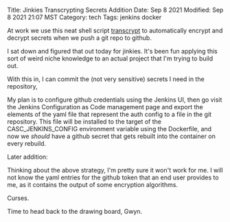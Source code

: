Title: Jinkies Transcrypting Secrets Addition
Date: Sep 8 2021
Modified: Sep 8 2021 21:07 MST
Category: tech
Tags: jenkins docker

At work we use this neat shell script [transcrypt](https://github.com/elasticdog/transcrypt) to automatically encrypt 
and decrypt secrets when we push a git repo to github.

I sat down and figured that out today for jinkies. It's been fun applying this sort of weird niche knowledge to an 
actual project that I'm trying to build out. 

With this in, I can commit the (not very sensitive) secrets I need in the repository, 

My plan is to configure github credentials using the Jenkins UI, then go visit the Jenkins Configuration as Code
management page and export the elements of the yaml file that represent the auth config to a file in the git repository. 
This file will be installed to the target of the CASC_JENKINS_CONFIG environment variable using the Dockerfile, and now
we _should_ have a github secret that gets rebuilt into the container on every rebuild.

Later addition:

Thinking about the above strategy, I'm pretty sure it won't work for me. I will not know the yaml entries for the 
github token that an end user provides to me, as it contains the output of some encryption algorithms.

Curses.

Time to head back to the drawing board, Gwyn.